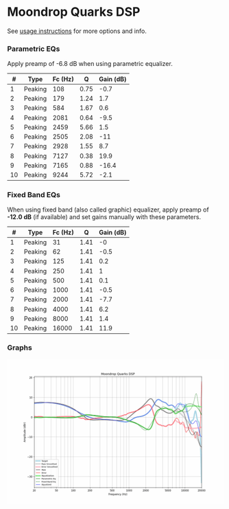 # Moondrop Quarks DSP
See [usage instructions](https://github.com/jaakkopasanen/AutoEq#usage) for more options and info.

### Parametric EQs
Apply preamp of -6.8 dB when using parametric equalizer.

|   # | Type    |   Fc (Hz) |    Q |   Gain (dB) |
|-----|---------|-----------|------|-------------|
|   1 | Peaking |       108 | 0.75 |        -0.7 |
|   2 | Peaking |       179 | 1.24 |         1.7 |
|   3 | Peaking |       584 | 1.67 |         0.6 |
|   4 | Peaking |      2081 | 0.64 |        -9.5 |
|   5 | Peaking |      2459 | 5.66 |         1.5 |
|   6 | Peaking |      2505 | 2.08 |       -11   |
|   7 | Peaking |      2928 | 1.55 |         8.7 |
|   8 | Peaking |      7127 | 0.38 |        19.9 |
|   9 | Peaking |      7165 | 0.88 |       -16.4 |
|  10 | Peaking |      9244 | 5.72 |        -2.1 |

### Fixed Band EQs
When using fixed band (also called graphic) equalizer, apply preamp of **-12.0 dB** (if available) and set gains manually with these parameters.

|   # | Type    |   Fc (Hz) |    Q |   Gain (dB) |
|-----|---------|-----------|------|-------------|
|   1 | Peaking |        31 | 1.41 |        -0   |
|   2 | Peaking |        62 | 1.41 |        -0.5 |
|   3 | Peaking |       125 | 1.41 |         0.2 |
|   4 | Peaking |       250 | 1.41 |         1   |
|   5 | Peaking |       500 | 1.41 |         0.1 |
|   6 | Peaking |      1000 | 1.41 |        -0.5 |
|   7 | Peaking |      2000 | 1.41 |        -7.7 |
|   8 | Peaking |      4000 | 1.41 |         6.2 |
|   9 | Peaking |      8000 | 1.41 |         1.4 |
|  10 | Peaking |     16000 | 1.41 |        11.9 |

### Graphs
![](./Moondrop%20Quarks%20DSP.png)
